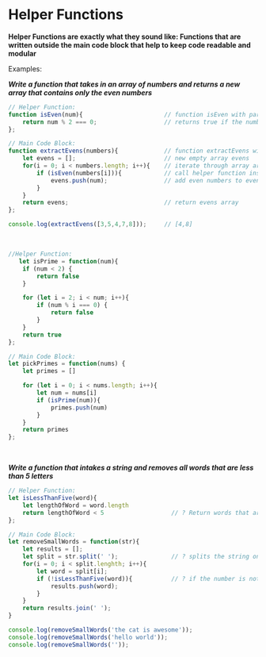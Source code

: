 # Helper Functions
 **Helper Functions are exactly what they sound like: Functions that are written outside the main code block that help to keep code readable and modular**

 Examples:

***Write a function that takes in an array of numbers and returns a new array that contains only the even numbers***
```js
// Helper Function:
function isEven(num){                       // function isEven with parameter num
    return num % 2 === 0;                   // returns true if the number is even
};

// Main Code Block:
function extractEvens(numbers){             // function extractEvens with parameter numbers
    let evens = [];                         // new empty array evens
    for(i = 0; i < numbers.length; i++){    // iterate through array argument
        if (isEven(numbers[i])){            // call helper function inside main code block
            evens.push(num);                // add even numbers to evens array
        }
    }
    return evens;                           // return evens array
};

console.log(extractEvens([3,5,4,7,8]));     // [4,8]
```
<br>

```js
//Helper Function:
   let isPrime = function(num){
    if (num < 2) {
        return false
    }

    for (let i = 2; i < num; i++){
        if (num % i === 0) {
            return false
        }
    }
    return true
};

// Main Code Block:
let pickPrimes = function(nums) {
    let primes = []

    for (let i = 0; i < nums.length; i++){
        let num = nums[i]
        if (isPrime(num)){
            primes.push(num)
        }
    }
    return primes
};
```
<br>

***Write a function that intakes a string and removes all words that are less than 5 letters***
```js
// Helper Function:
let isLessThanFive(word){
    let lengthOfWord = word.length
    return lengthOfWord < 5                   // ? Return words that are less than five
};

// Main Code Block:
let removeSmallWords = function(str){
    let results = [];
    let split = str.split(' ');               // ? splits the string on spaces
    for(i = 0; i < split.lenghth; i++){
        let word = split[i];
        if (!isLessThanFive(word)){           // ? if the number is not less than five
            results.push(word);
        }
    }
    return results.join(' ');
}

console.log(removeSmallWords('the cat is awesome'));
console.log(removeSmallWords('hello world'));
console.log(removeSmallWords(''));
```
